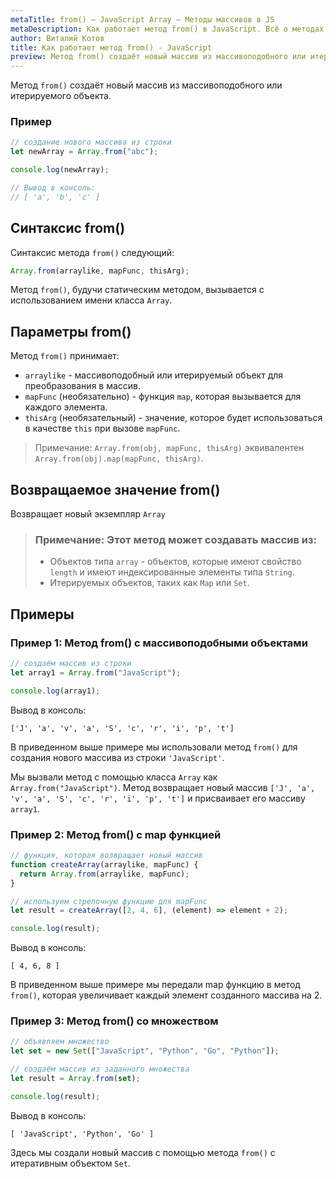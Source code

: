 ```yaml
---
metaTitle: from() – JavaScript Array – Методы массивов в JS
metaDescription: Как работает метод from() в JavaScript. Всё о методах работы с массивами в JavaScript | База знаний PurpleSchool
author: Виталий Котов
title: Как работает метод from() - JavaScript
preview: Метод from() создаёт новый массив из массивоподобного или итерируемого объекта...
---
```


Метод `from()` создаёт новый массив из массивоподобного или итерируемого объекта.

### Пример

```javascript
// создание нового массива из строки
let newArray = Array.from("abc");

console.log(newArray);

// Вывод в консоль:
// [ 'a', 'b', 'c' ]
```

## Синтаксис from()

Синтаксис метода `from()` следующий:

```javascript
Array.from(arraylike, mapFunc, thisArg);
```

Метод `from()`, будучи статическим методом, вызывается с использованием имени класса `Array`.

## Параметры from()

Метод `from()` принимает:

- `arraylike` - массивоподобный или итерируемый объект для преобразования в массив.
- `mapFunc` (необязательно) - функция `map`, которая вызывается для каждого элемента.
- `thisArg` (необязательный) - значение, которое будет использоваться в качестве `this` при вызове `mapFunc`.

> Примечание: `Array.from(obj, mapFunc, thisArg)` эквивалентен `Array.from(obj).map(mapFunc, thisArg)`.

## Возвращаемое значение from()

Возвращает новый экземпляр `Array`

> ### Примечание: Этот метод может создавать массив из:
>
> - Объектов типа `array` - объектов, которые имеют свойство `length` и имеют индексированные элементы типа `String`.
> - Итерируемых объектов, таких как `Map` или `Set`.

## Примеры

### Пример 1: Метод from() с массивоподобными объектами

```javascript
// создаём массив из строки
let array1 = Array.from("JavaScript");

console.log(array1);
```

Вывод в консоль:

```
['J', 'a', 'v', 'a', 'S', 'c', 'r', 'i', 'p', 't']
```

В приведенном выше примере мы использовали метод `from()` для создания нового массива из строки `'JavaScript'`.

Мы вызвали метод с помощью класса `Array` как `Array.from("JavaScript")`. Метод возвращает новый массив `['J', 'a', 'v', 'a', 'S', 'c', 'r', 'i', 'p', 't']` и присваивает его массиву `array1`.

### Пример 2: Метод from() с map функцией

```javascript
// функция, которая возвращает новый массив
function createArray(arraylike, mapFunc) {
  return Array.from(arraylike, mapFunc);
}

// используем стрелочную функцию для mapFunc
let result = createArray([2, 4, 6], (element) => element + 2);

console.log(result);
```

Вывод в консоль:

```
[ 4, 6, 8 ]
```

В приведенном выше примере мы передали map функцию в метод `from()`, которая увеличивает каждый элемент созданного массива на 2.

### Пример 3: Метод from() со множеством

```javascript
// объявляем множество
let set = new Set(["JavaScript", "Python", "Go", "Python"]);

// создаём массив из заданного множества
let result = Array.from(set);

console.log(result);
```

Вывод в консоль:

```
[ 'JavaScript', 'Python', 'Go' ]
```

Здесь мы создали новый массив с помощью метода `from()` с итеративным объектом `Set`.
